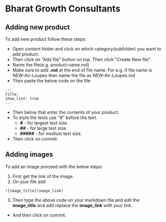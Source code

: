 # Bharat Growth Consultants

## Adding new product

To add new product follow these steps:

- Open content folder and click on which category(subfolder) you want to add product.
- Then click on "Add file" button on top. Then click "Create New file".
- Name the file(e.g. product-name.md)
- Make sure to add **.md** at the end of file name.
For e.g. if file name is NEW-Air-Loupes then name the file as NEW-Air-Loupes.md
- Then paste the below code on the file

```
---
title: 
show_list: true
---
```

- Then below that enter the contents of your product.
- To style the texts use "#" before the text.
  - **#** - for largest text size.
  - **##** - for large text size.
  - **#####** - for medium text size.
- Then click on commit.

## Adding images

To add an image proceed with the below steps:

1. First get the link of the image.
2. On your file add

```
![image_title](image_link)
```

3. Then type the above code on your markdown file and edit the **image_title** and add replace the **image_link** with your link.

- And then click on commit.
